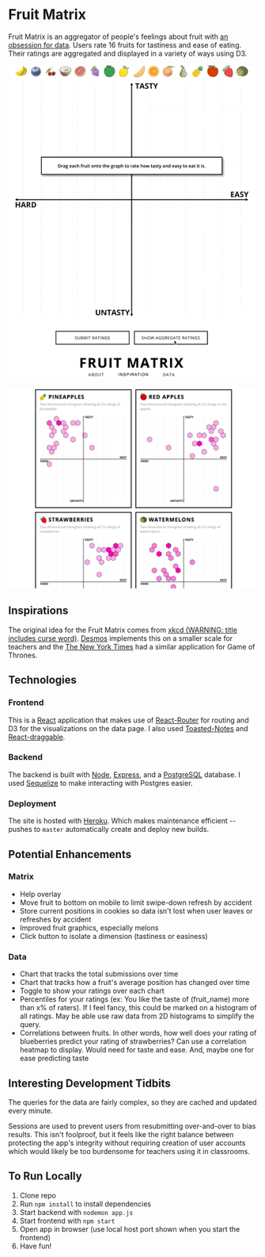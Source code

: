 # Fruit Matrix

Fruit Matrix is an aggregator of people's feelings about fruit with [an obsession for data](https://fruit.tylerauer.com/data). Users rate 16 fruits for tastiness and ease of eating. Their ratings are aggregated and displayed in a variety of ways using D3.

<p align='center'>
    <a href="https://fruit.tylerauer.com">
      <img alt='gif of fruit matrix aggregate' src='https://github.com/TylerAuer/fruit/blob/master/snapshot-matrix.gif'/>
    </a>
</p>

[![Snapshot of 2D histograms from Data page](https://github.com/TylerAuer/fruit/blob/master/snapshot-data.png)](https://fruit.tylerauer.com)

## Inspirations

The original idea for the Fruit Matrix comes from [xkcd (WARNING: title includes curse word)](https://xkcd.com/388/). [Desmos](https://teacher.desmos.com/activitybuilder/custom/58cb067910f10b0a21d4db93) implements this on a smaller scale for teachers and the [The New York Times](https://www.nytimes.com/interactive/2017/08/09/upshot/game-of-thrones-chart.html) had a similar application for Game of Thrones.

## Technologies

### Frontend

This is a [React](https://reactjs.org/) application that makes use of [React-Router](https://reactrouter.com/web/guides/quick-start) for routing and D3 for the visualizations on the data page. I also used [Toasted-Notes](https://toasted-notes.netlify.app/) and [React-draggable](https://www.npmjs.com/package/react-draggable).

### Backend

The backend is built with [Node](https://nodejs.org/en/), [Express](https://expressjs.com/), and a [PostgreSQL](https://www.postgresql.org/) database. I used [Sequelize](https://sequelize.org/) to make interacting with Postgres easier.

### Deployment

The site is hosted with [Heroku](https://www.heroku.com/home). Which makes maintenance efficient -- pushes to `master` automatically create and deploy new builds.

## Potential Enhancements

### Matrix

- Help overlay
- Move fruit to bottom on mobile to limit swipe-down refresh by accident
- Store current positions in cookies so data isn't lost when user leaves or refreshes by accident
- Improved fruit graphics, especially melons
- Click button to isolate a dimension (tastiness or easiness)

### Data

- Chart that tracks the total submissions over time
- Chart that tracks how a fruit's average position has changed over time
- Toggle to show your ratings over each chart
- Percentiles for your ratings (ex: You like the taste of (fruit_name) more than x% of raters). If I feel fancy, this could be marked on a histogram of all ratings. May be able use raw data from 2D histograms to simplify the query.
- Correlations between fruits. In other words, how well does your rating of blueberries predict your rating of strawberries? Can use a correlation heatmap to display. Would need for taste and ease. And, maybe one for ease predicting taste

## Interesting Development Tidbits

The queries for the data are fairly complex, so they are cached and updated every minute.

Sessions are used to prevent users from resubmitting over-and-over to bias results. This isn't foolproof, but it feels like the right balance between protecting the app's integrity without requiring creation of user accounts which would likely be too burdensome for teachers using it in classrooms.

## To Run Locally

1. Clone repo
2. Run `npm install` to install dependencies
3. Start backend with `nodemon app.js`
4. Start frontend with `npm start`
5. Open app in browser (use local host port shown when you start the frontend)
6. Have fun!
